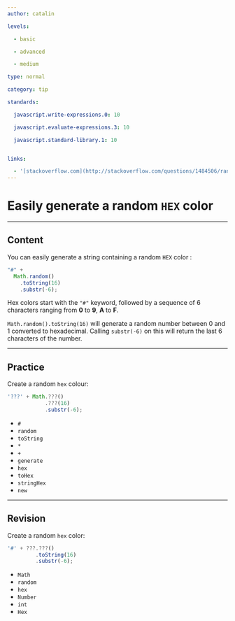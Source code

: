```yaml
---
author: catalin

levels:

  - basic

  - advanced

  - medium

type: normal

category: tip

standards:

  javascript.write-expressions.0: 10

  javascript.evaluate-expressions.3: 10

  javascript.standard-library.1: 10


links:

  - '[stackoverflow.com](http://stackoverflow.com/questions/1484506/random-color-generator-in-javascript){website}'
---
```


# Easily generate a random `HEX` color

---

## Content

You can easily generate a string containing a random `HEX` color :

```javascript
"#" +
  Math.random()
    .toString(16)
    .substr(-6);
```

Hex colors start with the `"#"` keyword, followed by a sequence of 6 characters ranging from **0** to **9**, **A** to **F**.

`Math.random().toString(16)` will generate a random number between 0 and 1 converted to hexadecimal. Calling `substr(-6)` on this will return the last 6 characters of the number.

---

## Practice

Create a random `hex` colour:

```javascript
'???' + Math.???()
            .???(16)
            .substr(-6);
```

- `#`
- `random`
- `toString`
- `*`
- `+`
- `generate`
- `hex`
- `toHex`
- `stringHex`
- `new`

---

## Revision

Create a random `hex` color:

```javascript
'#' + ???.???()
         .toString(16)
         .substr(-6);
```

- `Math`
- `random`
- `hex`
- `Number`
- `int`
- `Hex`
